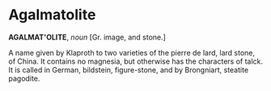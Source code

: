 # Agalmatolite

**AGALMAT'OLITE**, _noun_ \[Gr. image, and stone.\]

A name given by Klaproth to two varieties of the pierre de lard, lard stone, of China. It contains no magnesia, but otherwise has the characters of talck. It is called in German, bildstein, figure-stone, and by Brongniart, steatite pagodite.